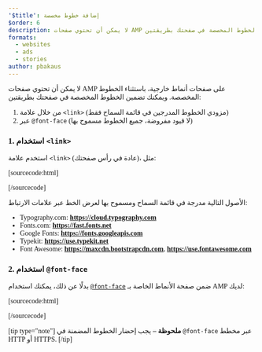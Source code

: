 ```yaml
---
'$title': إضافة خطوط مخصصة
$order: 6
description: لا يمكن أن تحتوي صفحات AMP على صفحات أنماط خارجية، باستثناء الخطوط المخصصة. ويمكنك تضمين الخطوط المخصصة في صفحتك بطريقتين ...
formats:
  - websites
  - ads
  - stories
author: pbakaus
---
```


لا يمكن أن تحتوي صفحات AMP على صفحات أنماط خارجية، باستثناء الخطوط المخصصة. ويمكنك تضمين الخطوط المخصصة في صفحتك بطريقتين:

1. من خلال علامة `<link>` (مزودي الخطوط المدرجين في قائمة السماح فقط)
2. عبر `@font-face` (لا قيود مفروضة، جميع الخطوط مسموح بها)

### 1. استخدام `<link>`

استخدم علامة `<link>` (عادة في رأس صفحتك)، مثل:

[sourcecode:html]

<link rel="stylesheet" href="https://fonts.googleapis.com/css?family=Tangerine">
[/sourcecode]

الأصول التالية مدرجة في قائمة السماح ومسموح بها لعرض الخط عبر علامات الارتباط:

- Typography.com: **https://cloud.typography.com**
- Fonts.com: **https://fast.fonts.net**
- Google Fonts: **https://fonts.googleapis.com**
- Typekit: **https://use.typekit.net**
- Font Awesome: **https://maxcdn.bootstrapcdn.com**, **https://use.fontawesome.com**

### 2. استخدام `@font-face`

بدلًا عن ذلك، يمكنك استخدام [`@font-face`](https://developer.mozilla.org/en-US/docs/Web/CSS/@font-face) ضمن صفحة الأنماط الخاصة بـ AMP لديك:

[sourcecode:html]

<style amp-custom>
  @font-face {
    font-family: "Bitstream Vera Serif Bold";
    src: url("https://somedomain.org/VeraSeBd.ttf");
  }

  body {
    font-family: "Bitstream Vera Serif Bold", serif;
  }
</style>

[/sourcecode]

[tip type="note"] **ملحوظة –** يجب إحضار الخطوط المضمنة في `@font-face` عبر مخطط HTTP أو HTTPS. [/tip]
